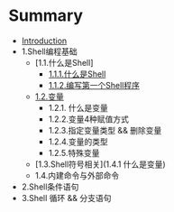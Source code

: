 # Summary

* [Introduction](README.md)
* 1.Shell编程基础
  * [1.1.什么是Shell]
    * [1.1.1.什么是Shell](chapter1/chapter1.1)
    * [1.1.2.编写第一个Shell程序](chapter1/chapter1.2)
  * [1.2.变量](12bian-liang.md)
    * 1.2.1. 什么是变量
    * 1.2.2.变量4种赋值方式
    * 1.2.3.指定变量类型 && 删除变量
    * 1.2.4.变量的类型
    * 1.2.5.特殊变量
  * [1.3.Shell符号相关](1.4.1 什么是变量)
  * 1.4.内建命令与外部命令
* 2.Shell条件语句
* 3.Shell 循环 && 分支语句

